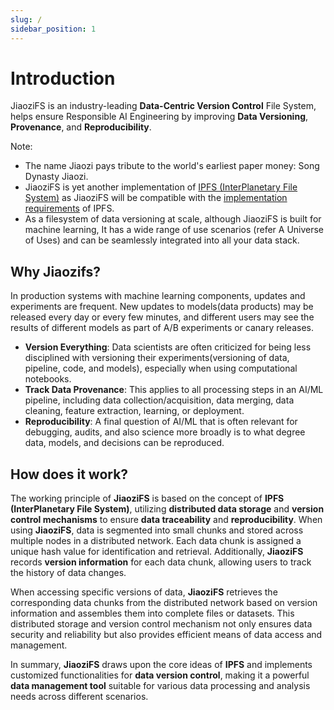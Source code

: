 ```yaml
---
slug: /
sidebar_position: 1
---
```


# Introduction

JiaoziFS is an industry-leading **Data-Centric Version Control** File System, helps ensure Responsible AI Engineering by improving **Data Versioning**, **Provenance**, and **Reproducibility**.

Note:

- The name Jiaozi pays tribute to the world's earliest paper money: Song Dynasty Jiaozi.
- JiaoziFS is yet another implementation of [IPFS (InterPlanetary File System)](https://ipfs.tech/) as JiaoziFS will be compatible with the [implementation requirements](https://specs.ipfs.tech/architecture/principles/#ipfs-implementation-requirements) of IPFS.
- As a filesystem of data versioning at scale, although JiaoziFS is built for machine learning, It has a wide range of use scenarios (refer A Universe of Uses) and can be seamlessly integrated into all your data stack.

## Why Jiaozifs?

In production systems with machine learning components, updates and experiments are frequent. New updates to models(data products) may be released every day or every few minutes, and different users may see the results of different models as part of A/B experiments or canary releases.

- **Version Everything**: Data scientists are often criticized for being less disciplined with versioning their experiments(versioning of data, pipeline, code, and models), especially when using computational notebooks.
- **Track Data Provenance**: This applies to all processing steps in an AI/ML pipeline, including data collection/acquisition, data merging, data cleaning, feature extraction, learning, or deployment.
- **Reproducibility**: A final question of AI/ML that is often relevant for debugging, audits, and also science more broadly is to what degree data, models, and decisions can be reproduced.

## How does it work?

The working principle of **JiaoziFS** is based on the concept of **IPFS (InterPlanetary File System)**, utilizing **distributed data storage** and **version control mechanisms** to ensure **data traceability** and **reproducibility**. When using **JiaoziFS**, data is segmented into small chunks and stored across multiple nodes in a distributed network. Each data chunk is assigned a unique hash value for identification and retrieval. Additionally, **JiaoziFS** records **version information** for each data chunk, allowing users to track the history of data changes.

When accessing specific versions of data, **JiaoziFS** retrieves the corresponding data chunks from the distributed network based on version information and assembles them into complete files or datasets. This distributed storage and version control mechanism not only ensures data security and reliability but also provides efficient means of data access and management.

In summary, **JiaoziFS** draws upon the core ideas of **IPFS** and implements customized functionalities for **data version control**, making it a powerful **data management tool** suitable for various data processing and analysis needs across different scenarios.